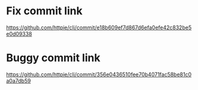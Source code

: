 # Fix commit link

https://github.com/httpie/cli/commit/e18b609ef7d867d6efa0efe42c832be5e0d09338

# Buggy commit link

https://github.com/httpie/cli/commit/356e0436510fee70b4071fac58be81c0a0a7db59